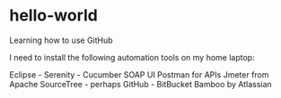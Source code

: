 # hello-world
Learning how to use GitHub

I need to install the following automation tools on my home laptop:

Eclipse - Serenity - Cucumber
SOAP UI
Postman for APIs
Jmeter from Apache
SourceTree - perhaps
GitHub - BitBucket
Bamboo by Atlassian
